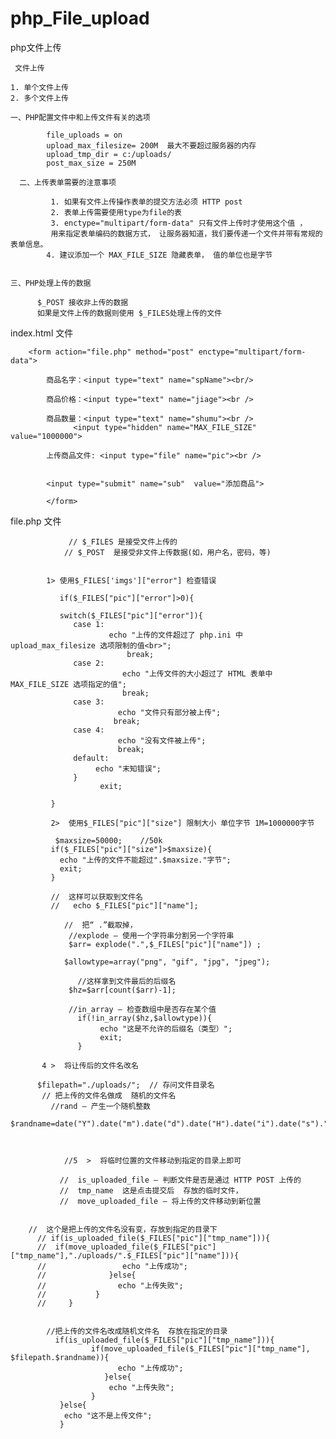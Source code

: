 # php_File_upload
php文件上传
 
 
     文件上传
 
  	1. 单个文件上传
  	2. 多个文件上传
 
 	一、PHP配置文件中和上传文件有关的选项
   
            file_uploads = on 
            upload_max_filesize= 200M  最大不要超过服务器的内存
            upload_tmp_dir = c:/uploads/
            post_max_size = 250M
 
      二、上传表单需要的注意事项
 
             1. 如果有文件上传操作表单的提交方法必须 HTTP post 
             2. 表单上传需要使用type为file的表
             3. enctype="multipart/form-data" 只有文件上传时才使用这个值 ，
             用来指定表单编码的数据方式， 让服务器知道，我们要传递一个文件并带有常规的表单信息。
            4. 建议添加一个 MAX_FILE_SIZE 隐藏表单， 值的单位也是字节
 
 
    三、PHP处理上传的数据
    
          $_POST 接收非上传的数据
          如果是文件上传的数据则使用 $_FILES处理上传的文件

 
 

   index.html  文件
 
 
       	<form action="file.php" method="post" enctype="multipart/form-data">
			
            商品名字：<input type="text" name="spName"><br/>

            商品价格：<input type="text" name="jiage"><br /> 

            商品数量：<input type="text" name="shumu"><br />
                  <input type="hidden" name="MAX_FILE_SIZE" value="1000000">

            上传商品文件: <input type="file" name="pic"><br />		


            <input type="submit" name="sub"  value="添加商品">		

            </form>



   file.php  文件
       
       
       
                 //	$_FILES 是接受文件上传的
                // $_POST  是接受非文件上传数据(如，用户名，密码，等)


            1> 使用$_FILES['imgs']["error"] 检查错误

               if($_FILES["pic"]["error"]>0){

               switch($_FILES["pic"]["error"]){
                  case 1:
                          echo "上传的文件超过了 php.ini 中 upload_max_filesize 选项限制的值<br>";
                              break;
                  case 2:
                             echo "上传文件的大小超过了 HTML 表单中 MAX_FILE_SIZE 选项指定的值";
                             break;
                  case 3:
                            echo "文件只有部分被上传";
                           break;
                  case 4:
                            echo "没有文件被上传";
                            break;
                  default:
                       echo "末知错误"; 
                  }
                        exit;

             }

             2>  使用$_FILES["pic"]["size"] 限制大小 单位字节 1M=1000000字节

              $maxsize=50000;    //50k
             if($_FILES["pic"]["size"]>$maxsize){
               echo "上传的文件不能超过".$maxsize."字节";
               exit;
             }

             //  这样可以获取到文件名
             //   echo $_FILES["pic"]["name"];

                //  把“ .”截取掉，
                 //explode — 使用一个字符串分割另一个字符串
                 $arr= explode(".",$_FILES["pic"]["name"]) ;

                $allowtype=array("png", "gif", "jpg", "jpeg"); 

                   //这样拿到文件最后的后缀名  
                 $hz=$arr[count($arr)-1];

                 //in_array — 检查数组中是否存在某个值
                   if(!in_array($hz,$allowtype)){
                        echo "这是不允许的后缀名（类型）";
                        exit; 
                   }

           4 >  将让传后的文件名改名

          $filepath="./uploads/";  // 存问文件目录名
           // 把上传的文件名做成  随机的文件名
             //rand — 产生一个随机整数
            $randname=date("Y").date("m").date("d").date("H").date("i").date("s").".".$hz;



                //5  >  将临时位置的文件移动到指定的目录上即可

               //  is_uploaded_file — 判断文件是否是通过 HTTP POST 上传的
               //  tmp_name  这是点击提交后  存放的临时文件，
               //  move_uploaded_file — 将上传的文件移动到新位置


        //  这个是把上传的文件名没有变，存放到指定的目录下
          // if(is_uploaded_file($_FILES["pic"]["tmp_name"])){  
          //  if(move_uploaded_file($_FILES["pic"]["tmp_name"],"./uploads/".$_FILES["pic"]["name"])){
          //     	   	     echo "上传成功";
          //     	      }else{
          //     	      	echo "上传失败";
          //     	   } 
          //     }


            //把上传的文件名改成随机文件名  存放在指定的目录
              if(is_uploaded_file($_FILES["pic"]["tmp_name"])){  
                      if(move_uploaded_file($_FILES["pic"]["tmp_name"], $filepath.$randname)){
                            echo "上传成功";
                         }else{
                          echo "上传失败";
                      } 
               }else{
                echo "这不是上传文件";
               }

 












